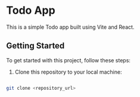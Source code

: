 # Todo App

This is a simple Todo app built using Vite and React.

## Getting Started

To get started with this project, follow these steps:

1. Clone this repository to your local machine:

```bash

git clone <repository_url>

